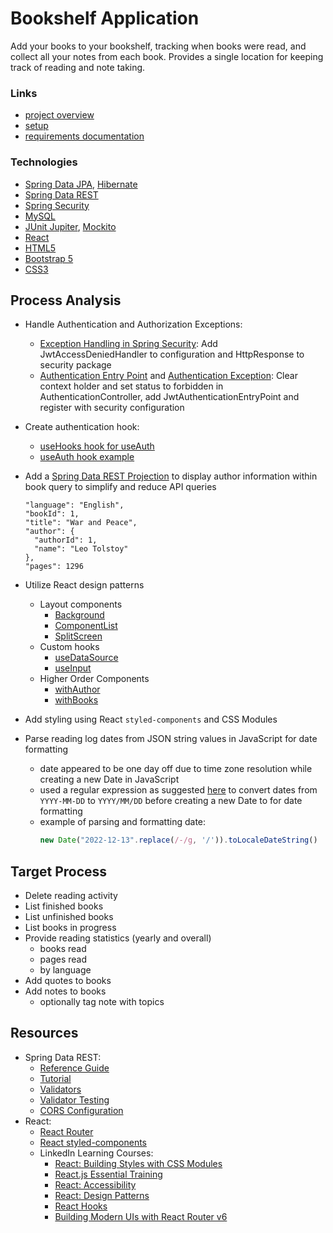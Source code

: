# Bookshelf Application

Add your books to your bookshelf, tracking when books were read, and collect all 
your notes from each book. Provides a single location for keeping track of reading 
and note taking.

### Links

- [project overview](https://oneexists.github.io/bookshelf-project)
- [setup](./docs/setup.md)
- [requirements documentation](./docs/requirements.md)

### Technologies

- [Spring Data JPA](https://spring.io/projects/spring-data-jpa),
  [Hibernate](https://hibernate.org/)
- [Spring Data REST](https://spring.io/projects/spring-data-rest)
- [Spring Security](https://spring.io/projects/spring-security)
- [MySQL](https://www.mysql.com/)
- [JUnit Jupiter](https://junit.org/junit5/docs/current/user-guide/),
  [Mockito](https://site.mockito.org/)
- [React](https://reactjs.org/)
- [HTML5](https://developer.mozilla.org/en-US/docs/Glossary/HTML5)
- [Bootstrap 5](https://getbootstrap.com/)
- [CSS3](https://www.css3.info/)

## Process Analysis

- Handle Authentication and Authorization Exceptions:
  - [Exception Handling in Spring Security](https://www.devglan.com/spring-security/exception-handling-in-spring-security):
  Add JwtAccessDeniedHandler to configuration and HttpResponse to security package
  - [Authentication Entry Point](https://stackoverflow.com/questions/37080590/spring-controlleradvice-and-authentication-authorization-exception-handling)
  and [Authentication Exception](https://stackoverflow.com/questions/19767267/handle-spring-security-authentication-exceptions-with-exceptionhandler):
  Clear context holder and set status to forbidden in AuthenticationController, add JwtAuthenticationEntryPoint and register with security configuration


- Create authentication hook:
  - [useHooks hook for useAuth](https://usehooks.com/useAuth/)
  - [useAuth hook example](https://hhpendleton.medium.com/useauth-265512bbde3c)


- Add a [Spring Data REST Projection](https://docs.spring.io/spring-data/rest/docs/current/reference/html/#projections-excerpts.projections)
  to display author information within book query to simplify and reduce API
  queries
  ```
  "language": "English",
  "bookId": 1,
  "title": "War and Peace",
  "author": {
    "authorId": 1,
    "name": "Leo Tolstoy"
  },
  "pages": 1296
  ```


- Utilize React design patterns
  - Layout components
    - [Background](./react-ui/src/components/layouts/Background/index.js)
    - [ComponentList](./react-ui/src/components/layouts/ComponentList.js)
    - [SplitScreen](./react-ui/src/components/layouts/SplitScreen.js)
  - Custom hooks
    - [useDataSource](./react-ui/src/hooks/useDataSource.js)
    - [useInput](./react-ui/src/hooks/useInput.js)
  - Higher Order Components
    - [withAuthor](./react-ui/src/components/Bookshelf/book/withAuthor.js)
    - [withBooks](./react-ui/src/components/Bookshelf/book/withBooks.js)


- Add styling using React `styled-components` and CSS Modules
- Parse reading log dates from JSON string values in JavaScript for date formatting
  - date appeared to be one day off due to time zone resolution while creating a new 
    Date in JavaScript
  - used a regular expression as suggested 
    [here](https://stackoverflow.com/questions/7556591/is-the-javascript-date-object-always-one-day-off)
    to convert dates from `YYYY-MM-DD` to `YYYY/MM/DD` before creating a new Date to 
    for date formatting
  - example of parsing and formatting date:
    ```javascript
    new Date("2022-12-13".replace(/-/g, '/')).toLocaleDateString()
    ```

## Target Process

- Delete reading activity
- List finished books
- List unfinished books
- List books in progress
- Provide reading statistics (yearly and overall)
  - books read
  - pages read
  - by language
- Add quotes to books
- Add notes to books
  - optionally tag note with topics

## Resources

- Spring Data REST:
  - [Reference Guide](https://docs.spring.io/spring-data/rest/docs/current/reference/html/)
  - [Tutorial](https://spring.io/guides/tutorials/rest/)
  - [Validators](https://www.baeldung.com/spring-data-rest-validators)
  - [Validator Testing](https://stackoverflow.com/questions/9744988/writing-junit-tests-for-spring-validator-implementation)
  - [CORS Configuration](https://www.amitph.com/spring-data-rest-cors/)
- React:
  - [React Router](https://reactrouter.com/en/main)
  - [React styled-components](https://styled-components.com/docs)
  - LinkedIn Learning Courses:
    - [React: Building Styles with CSS Modules](https://www.linkedin.com/learning/react-building-styles-with-css-modules-9222678/building-a-react-site-with-css-modules)
    - [React.js Essential Training](https://www.linkedin.com/learning/react-js-essential-training-14836121/building-modern-user-interfaces-with-react)
    - [React: Accessibility](https://www.linkedin.com/learning/react-accessibility/accessibility-in-react)
    - [React: Design Patterns](https://www.linkedin.com/learning/react-design-patterns/take-your-react-skills-to-the-next-level)
    - [React Hooks](https://www.linkedin.com/learning/react-hooks/understanding-modern-react)
    - [Building Modern UIs with React Router v6](https://www.linkedin.com/learning/building-modern-uis-with-react-router-v6/building-modern-uis)
